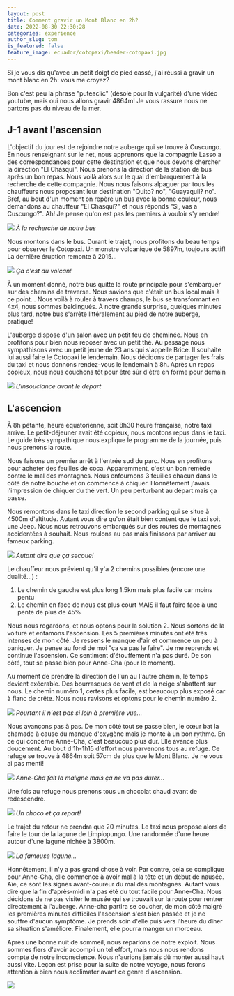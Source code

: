 ```yaml
---
layout: post
title: Comment gravir un Mont Blanc en 2h?
date: 2022-08-30 22:30:28
categories: experience
author_slug: tom
is_featured: false
feature_image: ecuador/cotopaxi/header-cotopaxi.jpg
---
```


Si je vous dis qu'avec un petit doigt de pied cassé, j'ai réussi à gravir un mont blanc en 2h: vous me croyez?

Bon c'est peu la phrase "puteaclic" (désolé pour la vulgarité) d'une vidéo youtube, mais oui nous allons gravir 4864m! Je vous rassure nous ne partons
pas du niveau de la mer.

## J-1 avant l'ascension

L'objectif du jour est de rejoindre notre auberge qui se trouve à Cuscungo. En nous renseignant sur le net,
nous apprenons que la compagnie Lasso a des correspondances pour cette destination et que nous devons chercher la direction "El Chasquí".
Nous prenons la direction de la station de bus après un bon repas. Nous voilà alors sur le quai d'embarquement à la recherche de cette compagnie.
Nous nous faisons alpaguer par tous les chauffeurs nous proposant leur destination "Quito? no", "Guayaquil? no".
Bref, au bout d'un moment on repère un bus avec la bonne couleur, nous demandons au chauffeur "El Chasqui?" et nous réponds "Si, vas a Cuscungo?". Ah! Je pense qu'on est pas les premiers à vouloir
s'y rendre!

![](../img/ecuador/cotopaxi/where-is-the-bus.jpg)
*À la recherche de notre bus*

Nous montons dans le bus. Durant le trajet, nous profitons du beau temps pour observer le Cotopaxi. Un monstre volcanique de 5897m,
toujours actif! La dernière éruption remonte à 2015... 

![](../img/ecuador/cotopaxi/cotopaxi.jpg)
*Ça c'est du volcan!*

À un moment donné, notre bus quitte la route principale pour s'embarquer sur des chemins de traverse. Nous savions que c'était un bus local mais à ce point... 
Nous voilà à rouler à travers champs, le bus se transformant en 4x4, nous sommes baldingués. À notre grande surprise, 
quelques minutes plus tard, notre bus s'arrête littéralement au pied de notre auberge, pratique!

L'auberge dispose d'un salon avec un petit feu de cheminée. Nous en profitons pour bien nous reposer avec un petit thé. Au passage
nous sympathisons avec un petit jeune de 23 ans qui s'appelle Brice. Il souhaite lui aussi faire le Cotopaxi le lendemain. Nous décidons
de partager les frais du taxi et nous donnons rendez-vous le lendemain à 8h. Après un repas copieux, nous nous couchons tôt
pour être sûr d'être en forme pour demain

![](../img/ecuador/cotopaxi/detente.jpg)
*L'insouciance avant le départ*

## L'ascencion

À 8h pétante, heure équatorienne, soit 8h30 heure française, notre taxi arrive. Le petit-déjeuner avait été copieux, nous montons repus
dans le taxi. Le guide très sympathique nous explique le programme de la journée, puis nous prenons la route.

Nous faisons un premier arrêt à l'entrée sud du parc. Nous en profitons pour acheter des feuilles de coca. Apparemment, c'est un
bon remède contre le mal des montagnes. Nous enfournons 3 feuilles chacun dans le côté de notre bouche et on commence à chiquer.
Honnêtement j'avais l'impression de chiquer du thé vert. Un peu perturbant au départ mais ça passe.

Nous remontons dans le taxi direction le second parking qui se situe à 4500m d'altitude. Autant vous dire qu'on était bien content
que le taxi soit une Jeep. Nous nous retrouvons embarqués sur des routes de montagnes accidentées à souhait. Nous roulons au pas
mais finissons par arriver au fameux parking.

![](../img/ecuador/cotopaxi/route.jpg)
*Autant dire que ça secoue!*

Le chauffeur nous prévient qu'il y'a 2 chemins possibles (encore une dualité...) :
1. Le chemin de gauche est plus long 1.5km mais plus facile car moins pentu
2. Le chemin en face de nous est plus court MAIS il faut faire face à une pente de plus de 45%

Nous nous regardons, et nous optons pour la solution 2. Nous sortons de la voiture et entamons l'ascension. Les 5 premières minutes
ont été très intenses de mon côté. Je ressens le manque d'air et commence un peu à paniquer. Je pense au fond de moi "ça va pas le faire".
Je me reprends et continue l'ascension. Ce sentiment d'étouffement n'a pas duré. De son côté, tout se passe bien pour Anne-Cha (pour le moment).

Au moment de prendre la direction de l'un au l'autre chemin, le temps devient exécrable. Des bourrasques de vent et de la neige s'abattent sur nous.
Le chemin numéro 1, certes plus facile, est beaucoup plus exposé car à flanc de crête. Nous nous ravisons et optons pour le chemin numéro 2.

![](../img/ecuador/cotopaxi/ascencion.jpg)
*Pourtant il n'est pas si loin à première vue...*

Nous avançons pas à pas. De mon côté tout se passe bien, le cœur bat la chamade à cause du manque d'oxygène mais je monte à un bon rythme.
En ce qui concerne Anne-Cha, c'est beaucoup plus dur. Elle avance plus doucement. Au bout d'1h-1h15 d'effort nous parvenons tous au refuge.
Ce refuge se trouve à 4864m soit 57cm de plus que le Mont Blanc. Je ne vous ai pas menti!

![](../img/ecuador/cotopaxi/4864.jpg)
*Anne-Cha fait la maligne mais ça ne va pas durer...*

Une fois au refuge nous prenons tous un chocolat chaud avant de redescendre. 

![](../img/ecuador/cotopaxi/refuge.jpg)
*Un choco et ça repart!*

Le trajet du retour ne prendra que 20 minutes. Le taxi nous propose alors de faire le tour de la lagune de Limpiopungo. 
Une randonnée d'une heure autour d'une lagune nichée à 3800m.

![](../img/ecuador/cotopaxi/laguna.jpg)
*La fameuse lagune...*

Honnêtement, il n'y a pas grand chose à voir. Par contre, cela se complique pour Anne-Cha, elle commence à avoir mal à la tête et un début de nausée.
Aïe, ce sont les signes avant-coureur du mal des montagnes. Autant vous dire que la fin d'après-midi n'a pas été du tout facile pour Anne-Cha.
Nous décidons de ne pas visiter le musée qui se trouvait sur la route pour rentrer directement à l'auberge. Anne-cha partira se coucher, de mon
côté malgré les premières minutes difficiles l'ascension s'est bien passée et je ne souffre d'aucun symptôme. Je prends soin d'elle puis vers
l'heure du dîner sa situation s'améliore. Finalement, elle pourra manger un morceau.

Après une bonne nuit de sommeil, nous reparlons de notre exploit. Nous sommes fiers d'avoir accompli un tel effort, mais nous nous rendons compte
de notre inconscience. Nous n'aurions jamais dû monter aussi haut aussi vite. Leçon est prise pour la suite de notre voyage, nous ferons
attention à bien nous acclimater avant ce genre d'ascension.

![](https://thumbs.gfycat.com/AngelicLeadingClam-size_restricted.gif)